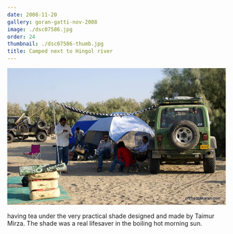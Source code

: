 ```yaml
---
date: 2008-11-20
gallery: goran-gatti-nov-2008
image: ./dsc07586.jpg
order: 24
thumbnail: ./dsc07586-thumb.jpg
title: Camped next to Hingol river
---
```


![Camped next to Hingol river](./dsc07586.jpg)

having tea under the very practical shade designed and made by Taimur Mirza. The shade was a real lifesaver in the boiling hot morning sun.